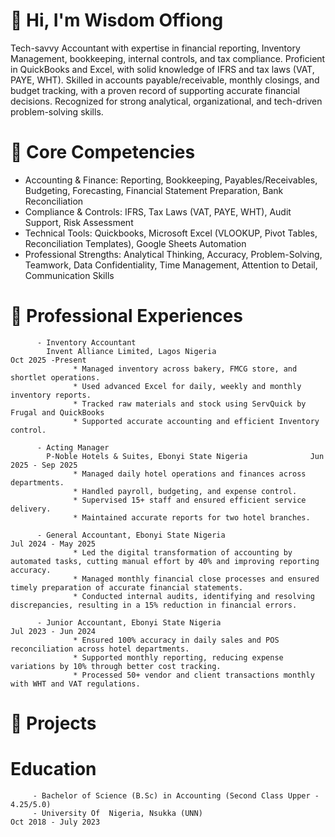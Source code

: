 # 👋 Hi, I'm Wisdom Offiong  
Tech-savvy Accountant with expertise in financial reporting, Inventory Management, bookkeeping, internal controls, and tax compliance. Proficient in QuickBooks and Excel, with solid knowledge of IFRS and tax laws (VAT, PAYE, WHT). Skilled in accounts payable/receivable, monthly closings, and budget tracking, with a proven record of supporting accurate financial decisions. Recognized for strong analytical, organizational, and tech-driven problem-solving skills.


# 💼 Core Competencies
- Accounting & Finance: Reporting, Bookkeeping, Payables/Receivables, Budgeting, Forecasting, Financial Statement Preparation, Bank Reconciliation
- Compliance & Controls: IFRS, Tax Laws (VAT, PAYE, WHT), Audit Support, Risk Assessment
- Technical Tools:  Quickbooks, Microsoft Excel (VLOOKUP, Pivot Tables, Reconciliation Templates), Google Sheets Automation
- Professional Strengths: Analytical Thinking, Accuracy, Problem-Solving, Teamwork, Data Confidentiality, Time Management, Attention to Detail, Communication Skills


# 👔 Professional Experiences
          - Inventory Accountant 
            Invent Alliance Limited, Lagos Nigeria                      Oct 2025 -Present
                  * Managed inventory across bakery, FMCG store, and shortlet operations.
                  * Used advanced Excel for daily, weekly and monthly inventory reports.
                  * Tracked raw materials and stock using ServQuick by Frugal and QuickBooks 
                  * Supported accurate accounting and efficient Inventory control.

          - Acting Manager
            P-Noble Hotels & Suites, Ebonyi State Nigeria              Jun 2025 - Sep 2025
                  * Managed daily hotel operations and finances across departments.
                  * Handled payroll, budgeting, and expense control.
                  * Supervised 15+ staff and ensured efficient service delivery.
                  * Maintained accurate reports for two hotel branches.

          - General Accountant, Ebonyi State Nigeria                    Jul 2024 - May 2025
                  * Led the digital transformation of accounting by automated tasks, cutting manual effort by 40% and improving reporting accuracy.
                  * Managed monthly financial close processes and ensured timely preparation of accurate financial statements.
                  * Conducted internal audits, identifying and resolving discrepancies, resulting in a 15% reduction in financial errors.
                  
          - Junior Accountant, Ebonyi State Nigeria                      Jul 2023 - Jun 2024
                  * Ensured 100% accuracy in daily sales and POS reconciliation across hotel departments.
                  * Supported monthly reporting, reducing expense variations by 10% through better cost tracking.
                  * Processed 50+ vendor and client transactions monthly with WHT and VAT regulations.        

# 🧩  Projects


# Education
         - Bachelor of Science (B.Sc) in Accounting (Second Class Upper - 4.25/5.0)
         - University Of  Nigeria, Nsukka (UNN)							    Oct 2018 - July 2023



        
